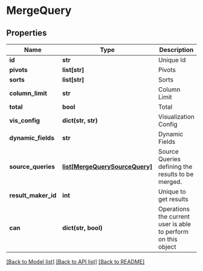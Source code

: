 # MergeQuery

## Properties
Name | Type | Description | Notes
------------ | ------------- | ------------- | -------------
**id** | **str** | Unique Id | [optional] 
**pivots** | **list[str]** | Pivots | [optional] 
**sorts** | **list[str]** | Sorts | [optional] 
**column_limit** | **str** | Column Limit | [optional] 
**total** | **bool** | Total | [optional] 
**vis_config** | **dict(str, str)** | Visualization Config | [optional] 
**dynamic_fields** | **str** | Dynamic Fields | [optional] 
**source_queries** | [**list[MergeQuerySourceQuery]**](MergeQuerySourceQuery.md) | Source Queries defining the results to be merged. | [optional] 
**result_maker_id** | **int** | Unique to get results | [optional] 
**can** | **dict(str, bool)** | Operations the current user is able to perform on this object | [optional] 

[[Back to Model list]](../README.md#documentation-for-models) [[Back to API list]](../README.md#documentation-for-api-endpoints) [[Back to README]](../README.md)


